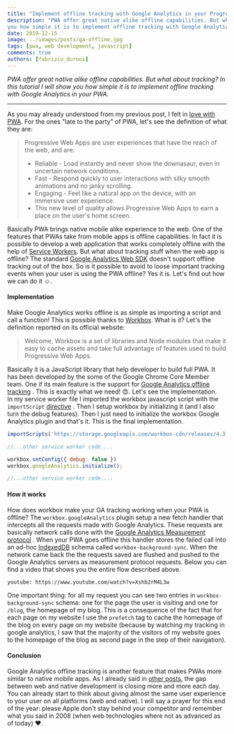 ```yaml
---
title: "Implement offline tracking with Google Analytics in your Progressive Web App"
description: "PWA offer great native alike offline capabilities. But what about tracking? In this tutorial I will show
you how simple it is to implement offline tracking with Google Analytics in your PWA."
date: 2019-12-15 
image: ../images/posts/ga-offline.jpg 
tags: [pwa, web development, javascript]
comments: true 
authors: [fabrizio_duroni]
---
```


*PWA offer great native alike offline capabilities. But what about tracking? In this tutorial I will show you how simple
it is to implement offline tracking with Google Analytics in your PWA.*

---

As you may already understood from my previous post, I felt
in [love with PWA](/2019/03/03/github-pages-progressive-web-app/ "progressive web app"). For the ones "late to the
party" of PWA, let's see the definition of what they are:

> Progressive Web Apps are user experiences that have the reach of the web, and are:
>
>* Reliable - Load instantly and never show the downasaur, even in uncertain network conditions.
>* Fast - Respond quickly to user interactions with silky smooth animations and no janky scrolling.
>* Engaging - Feel like a natural app on the device, with an immersive user experience.
>* This new level of quality allows Progressive Web Apps to earn a place on the user's home screen.

Basically PWA brings native mobile alike experience to the web. One of the features that PWAs take from mobile apps is
offline capabilities. In fact it is possible to develop a web application that works completely offline with the help
of [Service Workers](https://developer.mozilla.org/en-US/docs/Web/API/Service_Worker_API "service worker"). But what
about tracking stuff when the web app is offline? The
standard [Google Analytics Web SDK](https://developers.google.com/analytics/devguides/collection/gtagjs "google analytics")
doesn't support offline tracking out of the box. So is it possible to avoid to loose important tracking events when your
user is using the PWA offline? Yes it is. Let's find out how we can do it :relaxed:.

#### Implementation

Make Google Analytics works offline is as simple as importing a script and call a function! This is possible thanks
to [Workbox](https://developers.google.com/web/tools/workbox). What is it? Let's the definition reported on its official
website:

> Welcome, Workbox is a set of libraries and Node modules that make it easy to cache assets and take full advantage of features used to build Progressive Web Apps.

Basically it is a JavaScript library that help developer to build full PWA. It has been developed by the some of the
Google Chrome Core Member team. One if its main feature is the support
for [Google Analytics offline tracking](https://developers.google.com/web/tools/workbox/guides/enable-offline-analytics "google analytics offline")
. This is exactly what we need! :heart_eyes:. Let's see the implementation.  
In my service worker file I imported the workbox javascript script with
the `importScript` [directive](https://developer.mozilla.org/en-US/docs/Web/API/WorkerGlobalScope/importScripts "import script service worker")
. Then I setup workbox by initializing it (and I also turn the debug features). Then I just need to initialize the
workbox Google Analytics plugin and that's it. This is the final implementation.

```javascript
importScripts('https://storage.googleapis.com/workbox-cdn/releases/4.3.1/workbox-sw.js');

//...other service worker code....

workbox.setConfig({ debug: false })
workbox.googleAnalytics.initialize();

//...other service worker code....

```

#### How it works

How does workbox make your GA tracking working when your PWA is offline? The `workbox.googleAnalytics` plugin setup a
new fetch handler that intercepts all the requests made with Google Analytics. These requests are basically network
calls done with
the [Google Analytics Measurement protocol](https://developers.google.com/analytics/devguides/collection/protocol/v1 "google analytics measurement protocol")
. When your PWA goes offline this handler stores the failed call into an
ad-hoc [IndexedDB](https://developer.mozilla.org/en-US/docs/Web/API/IndexedDB_API "indexeddb api") schema
called `workbox-background-sync`. When the network came back the the requests saved are flushed and pushed to the Google
Analytics servers as measurement protocol requests. Below you can find a video that shows you the entire flow described
above.

`youtube: https://www.youtube.com/watch?v=Xshb2rM4L3w`

One important thing: for all my request you can see two entries in `workbox-background-sync` schema: one for the page
the user is visiting and one for `/blog`, the homepage of my blog. This is a consequence of the fact that for each page
on my website I use the `prefetch` tag to cache the homepage of the blog on every page on my website (because by
watching my tracking in google analytics, I saw that the majority of the visitors of my website goes to the homepage of
the blog as second page in the step of their navigation).

#### Conclusion

Google Analytics offline tracking is another feature that makes PWAs more similar to native mobile apps. As I already
said in [other posts](/2019/03/03/github-pages-progressive-web-app/ "progressive web app"), the gap between web and
native development is closing more and more each day. You can already start to think about giving almost the same user
experience to your user on all platforms (web and native). I will say a prayer for this end of the year: please Apple
don't stay behind your competitor and remember what you said in 2008 (when web technologies where not as advanced as of
today) :heart:.
